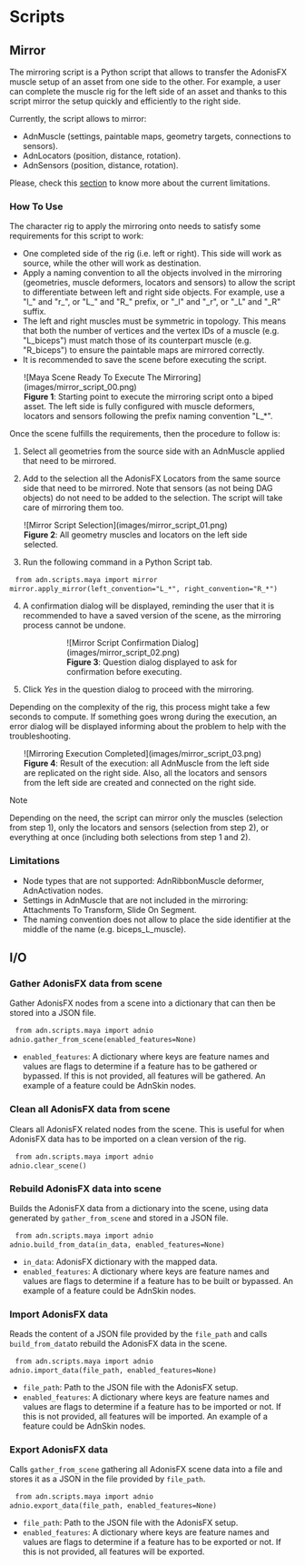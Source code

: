 # Scripts

## Mirror

The mirroring script is a Python script that allows to transfer the AdonisFX muscle setup of an asset from one side to the other. For example, a user can complete the muscle rig for the left side of an asset and thanks to this script mirror the setup quickly and efficiently to the right side. 

Currently, the script allows to mirror:

- AdnMuscle (settings, paintable maps, geometry targets, connections to sensors).
- AdnLocators (position, distance, rotation).
- AdnSensors (position, distance, rotation).

Please, check this [section](#limitations) to know more about the current limitations.

### How To Use

The character rig to apply the mirroring onto needs to satisfy some requirements for this script to work:

- One completed side of the rig (i.e. left or right). This side will work as source, while the other will work as destination.
- Apply a naming convention to all the objects involved in the mirroring (geometries, muscle deformers, locators and sensors) to allow the script to differentiate between left and right side objects. For example, use a "l_" and "r_", or "L_" and "R_" prefix, or "\_l" and "\_r", or "\_L" and "\_R" suffix.
- The left and right muscles must be symmetric in topology. This means that both the number of vertices and the vertex IDs of a muscle (e.g. "L_biceps") must match those of its counterpart muscle (e.g. "R_biceps") to ensure the paintable maps are mirrored correctly.
- It is recommended to save the scene before executing the script.

<figure style="width:90%; margin-left:5%" markdown>
  ![Maya Scene Ready To Execute The Mirroring](images/mirror_script_00.png)
  <figcaption><b>Figure 1</b>: Starting point to execute the mirroring script onto a biped asset. The left side is fully configured with muscle deformers, locators and sensors following the prefix naming convention "L_*".</figcaption>
</figure>

Once the scene fulfills the requirements, then the procedure to follow is:

1. Select all geometries from the source side with an AdnMuscle applied that need to be mirrored.

2. Add to the selection all the AdonisFX Locators from the same source side that need to be mirrored. Note that sensors (as not being DAG objects) do not need to be added to the selection. The script will take care of mirroring them too.

<figure style="width:90%; margin-left:5%" markdown>
  ![Mirror Script Selection](images/mirror_script_01.png)
  <figcaption><b>Figure 2</b>: All geometry muscles and locators on the left side selected.</figcaption>
</figure>

3. Run the following command in a Python Script tab.

<pre><code style="white-space: pre; margin: 20px 0; padding: 10px; box-sizing: border-box;">from adn.scripts.maya import mirror
mirror.apply_mirror(left_convention="L_*", right_convention="R_*")
</code></pre>

4. A confirmation dialog will be displayed, reminding the user that it is recommended to have a saved version of the scene, as the mirroring process cannot be undone.

<figure style="width:60%; margin-left:20%" markdown>
  ![Mirror Script Confirmation Dialog](images/mirror_script_02.png)
  <figcaption><b>Figure 3</b>: Question dialog displayed to ask for confirmation before executing.</figcaption>
</figure>

5. Click *Yes* in the question dialog to proceed with the mirroring.

Depending on the complexity of the rig, this process might take a few seconds to compute. If something goes wrong during the execution, an error dialog will be displayed informing about the problem to help with the troubleshooting.

<figure style="width:90%; margin-left:5%" markdown>
  ![Mirroring Execution Completed](images/mirror_script_03.png)
  <figcaption><b>Figure 4</b>: Result of the execution: all AdnMuscle from the left side are replicated on the right side. Also, all the locators and sensors from the left side are created and connected on the right side.</figcaption>
</figure>

> [!NOTE]
> Depending on the need, the script can mirror only the muscles (selection from step 1), only the locators and sensors (selection from step 2), or everything at once (including both selections from step 1 and 2).

### Limitations

- Node types that are not supported: AdnRibbonMuscle deformer, AdnActivation nodes.
- Settings in AdnMuscle that are not included in the mirroring: Attachments To Transform, Slide On Segment.
- The naming convention does not allow to place the side identifier at the middle of the name (e.g. biceps_L_muscle).

## I/O
### Gather AdonisFX data from scene
Gather AdonisFX nodes from a scene into a dictionary that can then be stored into a JSON file.
<pre><code style="white-space: pre; margin: 20px 0; padding: 10px; box-sizing: border-box;">from adn.scripts.maya import adnio
adnio.gather_from_scene(enabled_features=None)
</code></pre>

- `enabled_features`: A dictionary where keys are feature names and values are flags to determine if a feature has to be gathered or bypassed. If this is not provided, all features will be gathered. An example of a feature could be AdnSkin nodes.

### Clean all AdonisFX data from scene
Clears all AdonisFX related nodes from the scene. This is useful for when AdonisFX data has to be imported on a clean version of the rig.
<pre><code style="white-space: pre; margin: 20px 0; padding: 10px; box-sizing: border-box;">from adn.scripts.maya import adnio
adnio.clear_scene()
</code></pre>

### Rebuild AdonisFX data into scene
Builds the AdonisFX data from a dictionary into the scene, using data generated by `gather_from_scene` and stored in a JSON file.
<pre><code style="white-space: pre; margin: 20px 0; padding: 10px; box-sizing: border-box;">from adn.scripts.maya import adnio
adnio.build_from_data(in_data, enabled_features=None)
</code></pre>

- `in_data`: AdonisFX dictionary with the mapped data.
- `enabled_features`: A dictionary where keys are feature names and values are flags to determine if a feature has to be built or bypassed. An example of a feature could be AdnSkin nodes.

### Import AdonisFX data
Reads the content of a JSON file provided by the `file_path` and calls `build_from_data`to rebuild the AdonisFX data in the scene.
<pre><code style="white-space: pre; margin: 20px 0; padding: 10px; box-sizing: border-box;">from adn.scripts.maya import adnio
adnio.import_data(file_path, enabled_features=None)
</code></pre>

- `file_path`: Path to the JSON file with the AdonisFX setup.
- `enabled_features`: A dictionary where keys are feature names and values are flags to determine if a feature has to be imported or not. If this is not provided, all features will be imported. An example of a feature could be AdnSkin nodes.

<!-- TODO: Add reference to import section-->

### Export AdonisFX data
Calls `gather_from_scene` gathering all AdonisFX scene data into a file and stores it as a JSON
in the file provided by `file_path`.
<pre><code style="white-space: pre; margin: 20px 0; padding: 10px; box-sizing: border-box;">from adn.scripts.maya import adnio
adnio.export_data(file_path, enabled_features=None)
</code></pre>

- `file_path`: Path to the JSON file with the AdonisFX setup.
- `enabled_features`: A dictionary where keys are feature names and values are flags to determine if a feature has to be exported or not. If this is not provided, all features will be exported.

<!-- TODO: Add reference to export section-->
